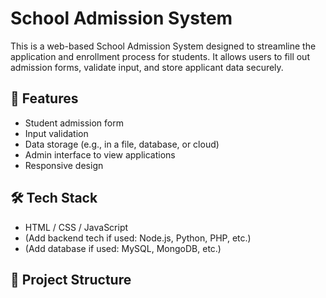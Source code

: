 # School Admission System

This is a web-based School Admission System designed to streamline the application and enrollment process for students. It allows users to fill out admission forms, validate input, and store applicant data securely.

## 🚀 Features

- Student admission form
- Input validation
- Data storage (e.g., in a file, database, or cloud)
- Admin interface to view applications
- Responsive design

## 🛠️ Tech Stack

- HTML / CSS / JavaScript
- (Add backend tech if used: Node.js, Python, PHP, etc.)
- (Add database if used: MySQL, MongoDB, etc.)

## 📁 Project Structure

